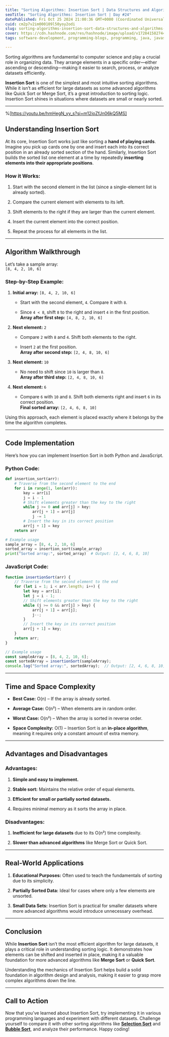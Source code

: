 ```yaml
---
title: "Sorting Algorithms: Insertion Sort | Data Structures and Algorithms Day #24"
seoTitle: "Sorting Algorithms: Insertion Sort | Day #24"
datePublished: Fri Oct 25 2024 21:00:36 GMT+0000 (Coordinated Universal Time)
cuid: cm2p7v2im000109l50yoy2odi
slug: sorting-algorithms-insertion-sort-data-structures-and-algorithms-day-24
cover: https://cdn.hashnode.com/res/hashnode/image/upload/v1728415827446/a64d57a0-f3dd-43ab-b259-17ae4250d1f7.png
tags: software-development, programming-blogs, programming, java, javascript, python, web-development, webdev, developer, devops, software-engineering, programming-languages, web3, devops-articles, wemakedevs

---
```


Sorting algorithms are fundamental to computer science and play a crucial role in organizing data. They arrange elements in a specific order—either ascending or descending—making it easier to search, process, or analyze datasets efficiently.

**Insertion Sort** is one of the simplest and most intuitive sorting algorithms. While it isn’t as efficient for large datasets as some advanced algorithms like Quick Sort or Merge Sort, it’s a great introduction to sorting logic. Insertion Sort shines in situations where datasets are small or nearly sorted.

---

%[https://youtu.be/hmHegN_yy_s?si=m12ioZfJn06kQ5MS] 

## **Understanding Insertion Sort**

At its core, Insertion Sort works just like sorting a **hand of playing cards**. Imagine you pick up cards one by one and insert each into its correct position in an already sorted section of the hand. Similarly, Insertion Sort builds the sorted list one element at a time by repeatedly **inserting elements into their appropriate positions**.

### **How it Works:**

1. Start with the second element in the list (since a single-element list is already sorted).
    
2. Compare the current element with elements to its left.
    
3. Shift elements to the right if they are larger than the current element.
    
4. Insert the current element into the correct position.
    
5. Repeat the process for all elements in the list.
    

---

## **Algorithm Walkthrough**

Let’s take a sample array:  
`[8, 4, 2, 10, 6]`

### **Step-by-Step Example:**

1. **Initial array:** `[8, 4, 2, 10, 6]`
    
    * Start with the second element, `4`. Compare it with `8`.
        
    * Since `4 < 8`, shift `8` to the right and insert `4` in the first position.  
        **Array after first step:** `[4, 8, 2, 10, 6]`
        
2. **Next element:** `2`
    
    * Compare `2` with `8` and `4`. Shift both elements to the right.
        
    * Insert `2` at the first position.  
        **Array after second step:** `[2, 4, 8, 10, 6]`
        
3. **Next element:** `10`
    
    * No need to shift since `10` is larger than `8`.  
        **Array after third step:** `[2, 4, 8, 10, 6]`
        
4. **Next element:** `6`
    
    * Compare `6` with `10` and `8`. Shift both elements right and insert `6` in its correct position.  
        **Final sorted array:** `[2, 4, 6, 8, 10]`
        

Using this approach, each element is placed exactly where it belongs by the time the algorithm completes.

---

## **Code Implementation**

Here’s how you can implement Insertion Sort in both Python and JavaScript.

### **Python Code:**

```python
def insertion_sort(arr):
    # Traverse from the second element to the end
    for i in range(1, len(arr)):
        key = arr[i]
        j = i - 1
        # Shift elements greater than the key to the right
        while j >= 0 and arr[j] > key:
            arr[j + 1] = arr[j]
            j -= 1
        # Insert the key in its correct position
        arr[j + 1] = key
    return arr

# Example usage
sample_array = [8, 4, 2, 10, 6]
sorted_array = insertion_sort(sample_array)
print("Sorted array:", sorted_array)  # Output: [2, 4, 6, 8, 10]
```

### **JavaScript Code:**

```javascript
function insertionSort(arr) {
    // Traverse from the second element to the end
    for (let i = 1; i < arr.length; i++) {
        let key = arr[i];
        let j = i - 1;
        // Shift elements greater than the key to the right
        while (j >= 0 && arr[j] > key) {
            arr[j + 1] = arr[j];
            j--;
        }
        // Insert the key in its correct position
        arr[j + 1] = key;
    }
    return arr;
}

// Example usage
const sampleArray = [8, 4, 2, 10, 6];
const sortedArray = insertionSort(sampleArray);
console.log("Sorted array:", sortedArray);  // Output: [2, 4, 6, 8, 10]
```

---

## **Time and Space Complexity**

* **Best Case:** O(n) – If the array is already sorted.
    
* **Average Case:** O(n²) – When elements are in random order.
    
* **Worst Case:** O(n²) – When the array is sorted in reverse order.
    
* **Space Complexity:** O(1) – Insertion Sort is an **in-place algorithm**, meaning it requires only a constant amount of extra memory.
    

---

## **Advantages and Disadvantages**

### **Advantages:**

1. **Simple and easy to implement.**
    
2. **Stable sort:** Maintains the relative order of equal elements.
    
3. **Efficient for small or partially sorted datasets.**
    
4. Requires minimal memory as it sorts the array in place.
    

### **Disadvantages:**

1. **Inefficient for large datasets** due to its O(n²) time complexity.
    
2. **Slower than advanced algorithms** like Merge Sort or Quick Sort.
    

---

## **Real-World Applications**

1. **Educational Purposes:** Often used to teach the fundamentals of sorting due to its simplicity.
    
2. **Partially Sorted Data:** Ideal for cases where only a few elements are unsorted.
    
3. **Small Data Sets:** Insertion Sort is practical for smaller datasets where more advanced algorithms would introduce unnecessary overhead.
    

---

## **Conclusion**

While **Insertion Sort** isn’t the most efficient algorithm for large datasets, it plays a critical role in understanding sorting logic. It demonstrates how elements can be shifted and inserted in place, making it a valuable foundation for more advanced algorithms like **Merge Sort** or **Quick Sort**.

Understanding the mechanics of Insertion Sort helps build a solid foundation in algorithm design and analysis, making it easier to grasp more complex algorithms down the line.

---

## **Call to Action**

Now that you’ve learned about Insertion Sort, try implementing it in various programming languages and experiment with different datasets. Challenge yourself to compare it with other sorting algorithms like [**Selection Sort**](https://hojaleaks.com/sorting-algorithms-selection-sort-data-structures-and-algorithms-day-23) and [**Bubble Sort**](https://hojaleaks.com/sorting-algorithms-bubble-sort-data-structures-and-algorithms-day-22), and analyze their performance. Happy coding!